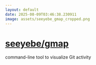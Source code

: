 ```yaml
---
layout: default
date: 2025-08-09T03:46:38.230911
image: assets/seeyebe_gmap_cropped.png
---
```


# [seeyebe/gmap](https://github.com/seeyebe/gmap)

command-line tool to visualize Git activity
